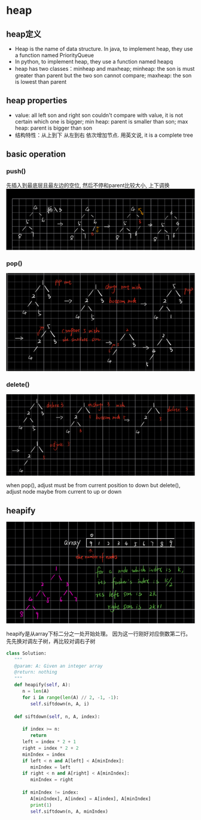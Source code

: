 # heap

## heap定义

* Heap is the name of data structure. In java, to implement heap, they use a function named PriorityQueue
* In python, to implement heap, they use a function named heapq
* heap has two classes：minheap and maxheap; minheap: the son is must greater than parent but the two son cannot compare; maxheap: the son is lowest than parent

## heap properties

* value: all left son and right son couldn't compare with value, it is not certain which one is bigger; min heap: parent is smaller than son; max heap: parent is bigger than son
* 结构特性：从上到下 从左到右 依次增加节点. 用英文说, it is a complete tree

## basic operation

### push()

先插入到最底层且最左边的空位, 然后不停和parent比较大小, 上下调换
![123](../Image/123.png)

### pop()

![124](../Image/124.png)

### delete()

![125](../Image/125.png)

when pop(), adjust must be from current position to down
but delete(), adjust node maybe from current to up or down

## heapify

![126](../Image/126.png)

heapify是从array下标二分之一处开始处理。 因为这一行刚好对应倒数第二行。
先先换对调左子树，再比较对调右子树

```python
class Solution:
   """
   @param: A: Given an integer array
   @return: nothing
   """
   def heapify(self, A):
      n = len(A)
      for i in range(len(A) // 2, -1, -1):
         self.siftdown(n, A, i)

   def siftdown(self, n, A, index):

      if index >= n:
         return
      left = index * 2 + 1
      right = index * 2 + 2
      minIndex = index
      if left < n and A[left] < A[minIndex]:
         minIndex = left
      if right < n and A[right] < A[minIndex]:
         minIndex = right

      if minIndex != index:
         A[minIndex], A[index] = A[index], A[minIndex]
         print(1)
         self.siftdown(n, A, minIndex)
```
